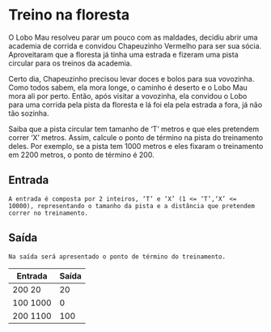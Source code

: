 #                               Treino na floresta 

O Lobo Mau resolveu parar um pouco com as maldades, decidiu abrir uma academia de corrida e convidou Chapeuzinho Vermelho para ser sua sócia. Aproveitaram que a floresta já tinha uma estrada e fizeram uma pista circular para os treinos da academia. 

Certo dia, Chapeuzinho precisou levar doces e bolos para sua vovozinha. Como todos sabem, ela mora longe, o caminho é deserto e o Lobo Mau mora ali por perto. Então, após visitar a vovozinha, ela convidou o Lobo para uma corrida pela pista da floresta e lá foi ela pela estrada a fora, já não tão sozinha. 

Saiba que a pista circular tem tamanho de ‘T’ metros e que eles pretendem correr ‘X’ metros. Assim, calcule o ponto de término na pista do treinamento deles. Por exemplo, se a pista tem 1000 metros e eles fixaram o treinamento em 2200 metros, o ponto de término é 200. 
## Entrada 
    A entrada é composta por 2 inteiros, ‘T’ e ‘X’ (1 <= ‘T’,‘X’ <= 10000), representando o tamanho da pista e a distância que pretendem correr no treinamento. 
## Saída 
    Na saída será apresentado o ponto de término do treinamento. 

| Entrada  | Saída |
| -------- | ----- |
| 200 20   | 20    |
| 100 1000 | 0     |
| 200 1100 | 100   |


